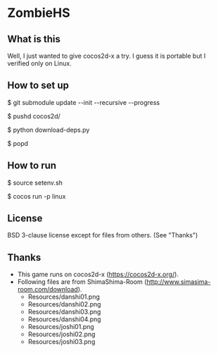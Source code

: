 # ZombieHS
## What is this
Well, I just wanted to give cocos2d-x a try.
I guess it is portable but I verified only on Linux.
## How to set up
$ git submodule update --init --recursive --progress

$ pushd cocos2d/

$ python download-deps.py

$ popd

## How to run
$ source setenv.sh

$ cocos run -p linux

## License
BSD 3-clause license except for files from others. (See "Thanks")
## Thanks
- This game runs on cocos2d-x (https://cocos2d-x.org/).
- Following files are from ShimaShima-Room (http://www.simasima-room.com/download).
  - Resources/danshi01.png
  - Resources/danshi02.png
  - Resources/danshi03.png
  - Resources/danshi04.png
  - Resources/joshi01.png
  - Resources/joshi02.png
  - Resources/joshi03.png
